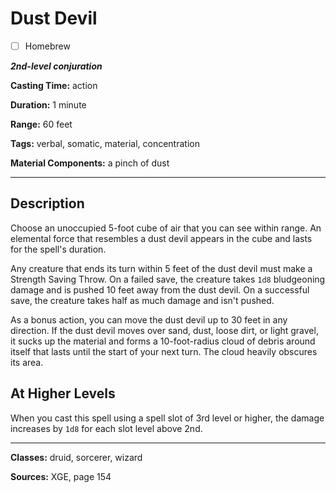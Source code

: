 # Dust Devil

- [ ] Homebrew

***2nd-level conjuration***

**Casting Time:** action

**Duration:** 1 minute

**Range:** 60 feet

**Tags:** verbal, somatic, material, concentration

**Material Components:** a pinch of dust

---

## Description
Choose an unoccupied 5-foot cube of air that you can see within range.
An elemental force that resembles a dust devil appears in the cube and lasts for the spell's duration.

Any creature that ends its turn within 5 feet of the dust devil must make a Strength Saving Throw.
On a failed save, the creature takes `1d8` bludgeoning damage and is pushed 10 feet away from the dust devil.
On a successful save, the creature takes half as much damage and isn't pushed.

As a bonus action, you can move the dust devil up to 30 feet in any direction.
If the dust devil moves over sand, dust, loose dirt, or light gravel, it sucks up the material and forms a 10-foot-radius cloud of debris around itself that lasts until the start of your next turn.
The cloud heavily obscures its area.

## At Higher Levels
When you cast this spell using a spell slot of 3rd level or higher, the damage increases by `1d8` for each slot level above 2nd.

---

**Classes:** druid, sorcerer, wizard

**Sources:** XGE, page 154
